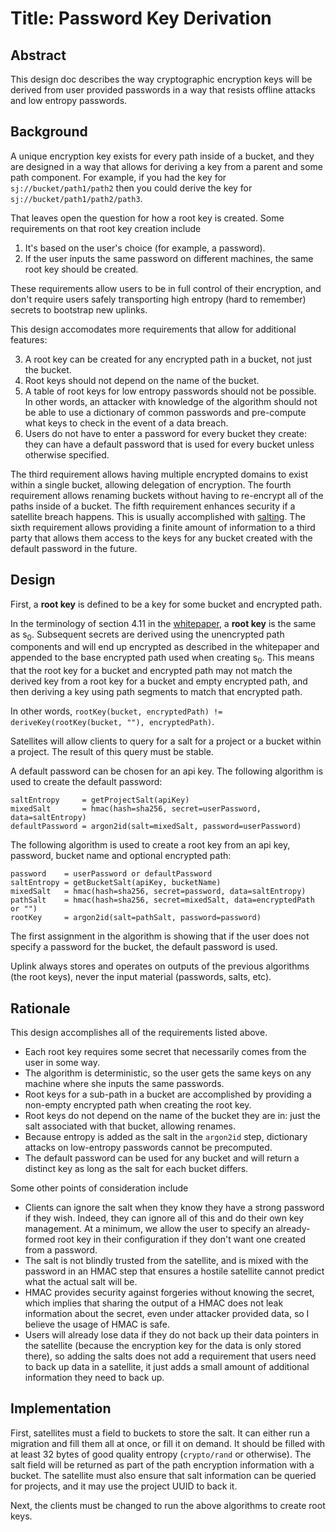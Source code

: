 # Title: Password Key Derivation

## Abstract

This design doc describes the way cryptographic encryption keys will be derived from user provided passwords in a way that resists offline attacks and low entropy passwords.

## Background

A unique encryption key exists for every path inside of a bucket, and they are designed in a way that allows for deriving a key from a parent and some path component. For example, if you had the key for `sj://bucket/path1/path2` then you could derive the key for `sj://bucket/path1/path2/path3`.

That leaves open the question for how a root key is created. Some requirements on that root key creation include

1. It's based on the user's choice (for example, a password).
2. If the user inputs the same password on different machines, the same root key should be created.

These requirements allow users to be in full control of their encryption, and don't require users safely transporting high entropy (hard to remember) secrets to bootstrap new uplinks.

This design accomodates more requirements that allow for additional features:

3. A root key can be created for any encrypted path in a bucket, not just the bucket.
4. Root keys should not depend on the name of the bucket.
5. A table of root keys for low entropy passwords should not be possible. In other words, an attacker with knowledge of the algorithm should not be able to use a dictionary of common passwords and pre-compute what keys to check in the event of a data breach.
6. Users do not have to enter a password for every bucket they create: they can have a default password that is used for every bucket unless otherwise specified.

The third requirement allows having multiple encrypted domains to exist within a single bucket, allowing delegation of encryption. The fourth requirement allows renaming buckets without having to re-encrypt all of the paths inside of a bucket. The fifth requirement enhances security if a satellite breach happens. This is usually accomplished with [salting](https://en.wikipedia.org/wiki/Salt_(cryptography)). The sixth requirement allows providing a finite amount of information to a third party that allows them access to the keys for any bucket created with the default password in the future.

## Design

First, a **root key** is defined to be a key for some bucket and encrypted path.

In the terminology of section 4.11 in the [whitepaper](https://storj.io/storjv3.pdf), a **root key** is the same as s<sub>0</sub>. Subsequent secrets are derived using the unencrypted path components and will end up encrypted as described in the whitepaper and appended to the base encrypted path used when creating s<sub>0</sub>. This means that the root key for a bucket and encrypted path may not match the derived key from a root key for a bucket and empty encrypted path, and then deriving a key using path segments to match that encrypted path.

In other words, `rootKey(bucket, encryptedPath) != deriveKey(rootKey(bucket, ""), encryptedPath)`.

Satellites will allow clients to query for a salt for a project or a bucket within a project. The result of this query must be stable.

A default password can be chosen for an api key. The following algorithm is used to create the default password:

```
saltEntropy     = getProjectSalt(apiKey)
mixedSalt       = hmac(hash=sha256, secret=userPassword, data=saltEntropy)
defaultPassword = argon2id(salt=mixedSalt, password=userPassword)
```

The following algorithm is used to create a root key from an api key, password, bucket name and optional encrypted path:

```
password    = userPassword or defaultPassword
saltEntropy = getBucketSalt(apiKey, bucketName)
mixedSalt   = hmac(hash=sha256, secret=password, data=saltEntropy)
pathSalt    = hmac(hash=sha256, secret=mixedSalt, data=encryptedPath or "")
rootKey     = argon2id(salt=pathSalt, password=password)
```

The first assignment in the algorithm is showing that if the user does not specify a password for the bucket, the default password is used.

Uplink always stores and operates on outputs of the previous algorithms (the root keys), never the input material (passwords, salts, etc).

## Rationale

This design accomplishes all of the requirements listed above.

- Each root key requires some secret that necessarily comes from the user in some way.
- The algorithm is deterministic, so the user gets the same keys on any machine where she inputs the same passwords.
- Root keys for a sub-path in a bucket are accomplished by providing a non-empty encrypted path when creating the root key.
- Root keys do not depend on the name of the bucket they are in: just the salt associated with that bucket, allowing renames.
- Because entropy is added as the salt in the `argon2id` step, dictionary attacks on low-entropy passwords cannot be precomputed.
- The default password can be used for any bucket and will return a distinct key as long as the salt for each bucket differs.

Some other points of consideration include

- Clients can ignore the salt when they know they have a strong password if they wish. Indeed, they can ignore all of this and do their own key management. At a minimum, we allow the user to specify an already-formed root key in their configuration if they don't want one created from a password.
- The salt is not blindly trusted from the satellite, and is mixed with the password in an HMAC step that ensures a hostile satellite cannot predict what the actual salt will be.
- HMAC provides security against forgeries without knowing the secret, which implies that sharing the output of a HMAC does not leak information about the secret, even under attacker provided data, so I believe the usage of HMAC is safe.
- Users will already lose data if they do not back up their data pointers in the satellite (because the encryption key for the data is only stored there), so adding the salts does not add a requirement that users need to back up data in a satellite, it just adds a small amount of additional information they need to back up.

## Implementation

First, satellites must a field to buckets to store the salt. It can either run a migration and fill them all at once, or fill it on demand. It should be filled with at least 32 bytes of good quality entropy (`crypto/rand` or otherwise). The salt field will be returned as part of the path encryption information with a bucket. The satellite must also ensure that salt information can be queried for projects, and it may use the project UUID to back it.

Next, the clients must be changed to run the above algorithms to create root keys.

